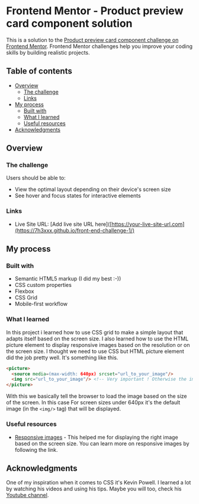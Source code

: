 # Frontend Mentor - Product preview card component solution

This is a solution to the [Product preview card component challenge on Frontend Mentor](https://www.frontendmentor.io/challenges/product-preview-card-component-GO7UmttRfa). Frontend Mentor challenges help you improve your coding skills by building realistic projects. 

## Table of contents

- [Overview](#overview)
  - [The challenge](#the-challenge)
  - [Links](#links)
- [My process](#my-process)
  - [Built with](#built-with)
  - [What I learned](#what-i-learned)
  - [Useful resources](#useful-resources)
- [Acknowledgments](#acknowledgments)


## Overview

### The challenge

Users should be able to:

- View the optimal layout depending on their device's screen size
- See hover and focus states for interactive elements

### Links

- Live Site URL: [Add live site URL here]([https://your-live-site-url.com](https://7h3xxx.github.io/front-end-challenge-1/)

## My process

### Built with

- Semantic HTML5 markup (I did my best :-))
- CSS custom properties
- Flexbox
- CSS Grid
- Mobile-first workflow


### What I learned

In this project i learned how to use CSS grid to make a simple layout that adapts itself based on the screen size. I also learned how to use the HTML picture element to display responsive images based on the resolution or on the screen size. I thought we need to use CSS but HTML picture element did the job pretty well. It's something like this.

```html
<picture>
  <source media=(max-width: 640px) srcset="url_to_your_image"/>
  <img src="url_to_your_image"/> <!-- Very important ! Otherwise the image won't render -->
</picture>
```
With this we basically tell the browser to load the image based on the size of the screen. In this case For screen sizes under 640px it's the default image (in the ```<img/>``` tag) that will be displayed.

### Useful resources

- [Responsive images](https://developer.mozilla.org/en-US/docs/Learn/HTML/Multimedia_and_embedding/Responsive_images) - This helped me for displaying the right image based on the screen size. You can learn more on responsive images by following the link.


## Acknowledgments

One of my inspiration when it comes to CSS it's Kevin Powell. I learned a lot by watching his videos and using his tips. Maybe you will too, check his [Youtube channel](https://www.youtube.com/channel/UCJZv4d5rbIKd4QHMPkcABCw).
